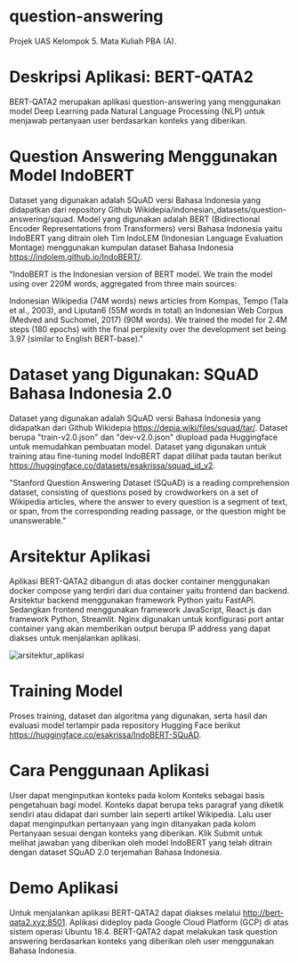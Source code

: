 # question-answering

Projek UAS Kelompok 5. Mata Kuliah PBA (A).

# Deskripsi Aplikasi: BERT-QATA2

BERT-QATA2 merupakan aplikasi question-answering yang menggunakan model Deep Learning pada Natural Language Processing (NLP) untuk menjawab pertanyaan user berdasarkan konteks yang diberikan.

# Question Answering Menggunakan Model IndoBERT

Dataset yang digunakan adalah SQuAD versi Bahasa Indonesia yang didapatkan dari repository Github Wikidepia/indonesian_datasets/question-answering/squad.
Model yang digunakan adalah BERT (Bidirectional Encoder Representations from Transformers) versi Bahasa Indonesia yaitu IndoBERT yang ditrain oleh Tim IndoLEM (Indonesian Language Evaluation Montage) menggunakan kumpulan dataset Bahasa Indonesia https://indolem.github.io/IndoBERT/.

"IndoBERT is the Indonesian version of BERT model. We train the model using over 220M words, aggregated from three main sources:

Indonesian Wikipedia (74M words)
news articles from Kompas, Tempo (Tala et al., 2003), and Liputan6 (55M words in total)
an Indonesian Web Corpus (Medved and Suchomel, 2017) (90M words).
We trained the model for 2.4M steps (180 epochs) with the final perplexity over the development set being 3.97 (similar to English BERT-base)."

# Dataset yang Digunakan: SQuAD Bahasa Indonesia 2.0

Dataset yang digunakan adalah SQuAD versi Bahasa Indonesia yang didapatkan dari Github Wikidepia https://depia.wiki/files/squad/tar/. Dataset berupa "train-v2.0.json" dan "dev-v2.0.json" diupload pada Huggingface untuk memudahkan pembuatan model. Dataset yang digunakan untuk training atau fine-tuning model IndoBERT dapat dilihat pada tautan berikut https://huggingface.co/datasets/esakrissa/squad_id_v2.

"Stanford Question Answering Dataset (SQuAD) is a reading comprehension dataset, consisting of questions posed by crowdworkers on a set of Wikipedia articles, where the answer to every question is a segment of text, or span, from the corresponding reading passage, or the question might be unanswerable."

# Arsitektur Aplikasi

Aplikasi BERT-QATA2 dibangun di atas docker container menggunakan docker compose yang terdiri dari dua container yaitu frontend dan backend. Arsitektur backend menggunakan framework Python yaitu FastAPI. Sedangkan frontend menggunakan framework JavaScript, React.js dan framework Python, Streamlit. Nginx digunakan untuk konfigurasi port antar container yang akan memberikan output berupa IP address yang dapat diakses untuk menjalankan aplikasi.

![arsitektur_aplikasi](https://user-images.githubusercontent.com/37507654/208256250-90adc987-ee5b-4abb-a783-3817aaef27a2.png)

# Training Model

Proses training, dataset dan algoritma yang digunakan, serta hasil dan evaluasi model terlampir pada repository Hugging Face berikut
https://huggingface.co/esakrissa/IndoBERT-SQuAD.

# Cara Penggunaan Aplikasi

User dapat menginputkan konteks pada kolom Konteks sebagai basis pengetahuan bagi model. Konteks dapat berupa teks paragraf yang diketik sendiri atau didapat dari sumber lain seperti artikel Wikipedia. Lalu user dapat menginputkan pertanyaan yang ingin ditanyakan pada kolom Pertanyaan sesuai dengan konteks yang diberikan. Klik Submit untuk melihat jawaban yang diberikan oleh model IndoBERT yang telah ditrain dengan dataset SQuAD 2.0 terjemahan Bahasa Indonesia.

# Demo Aplikasi

Untuk menjalankan aplikasi BERT-QATA2 dapat diakses melalui http://bert-qata2.xyz:8501. Aplikasi dideploy pada Google Cloud Platform (GCP) di atas sistem operasi Ubuntu 18.4. BERT-QATA2 dapat melakukan task question answering berdasarkan konteks yang diberikan oleh user menggunakan Bahasa Indonesia.
